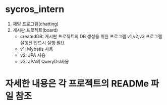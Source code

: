 # sycros_intern
 1. 채팅 프로그램(chatting)
 2. 게시판 프로젝트(board)
    - createdDB: 게시판 프로젝트의 DB 생성을 위한 프로그램 v1,v2,v3 프로그램 실행전 반드시 실행 필요
    - v1: Mybatis 사용
    - v2: JPA 사용
    - v3: JPA의 QueryDsl사용

# 자세한 내용은 각 프로젝트의 READMe 파일 참조
   
    
